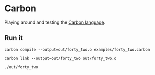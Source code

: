 # Carbon

Playing around and testing the [Carbon language](https://github.com/carbon-language/carbon-lang).

## Run it

```
carbon compile --output=out/forty_two.o examples/forty_two.carbon

carbon link --output=out/forty_two out/forty_two.o

./out/forty_two
```
